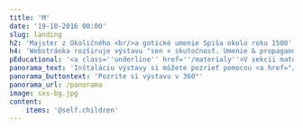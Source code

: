 ```yaml
---
title: 'M'
date: '19-10-2016 00:00'
slug: landing
h2: 'Majster z Okoličného <br/>a gotické umenie Spiša okolo roku 1500'
h4: 'Webstránka rozširuje výstavu "sen × skutočnosť. Umenie & propaganda 1939 – 1945" o historické súvislosti a ilustruje ich obrazovým materiálom, zvukovými a audiovizuálnymi záznamami.'
pEducational: '<a class=''underline'' href=''/materialy''>V sekcii materiály</a> môžete nájsť pracovné listy pre študentov aj pedagógov, ktoré sa venujú vizuálnej kultúre a ideológii obdobia slovenského štátu.'
panorama_text: 'Inštaláciu výstavy si môžete pozrieť pomocou <a href="/panorama" target="_blank" class="underline underline-hover">360° panorám</a>. Kliknutím na dielo v panoráme zobrazíte jeho profil na <a href="https://www.webumenia.sk/" target="_blank" class="underline underline-hover">Webe umenia</a> aj s funkciou zoom.'
panorama_buttontext: 'Pozrite si výstavu v 360°'
panorama_url: /panorama
image: sxs-bg.jpg
content:
    items: '@self.children'
---
```


